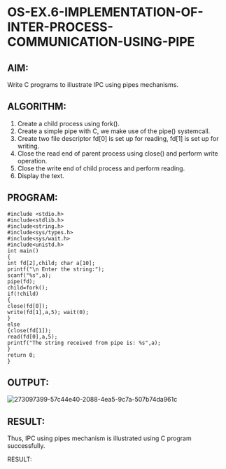 # OS-EX.6-IMPLEMENTATION-OF-INTER-PROCESS-COMMUNICATION-USING-PIPE

## AIM:
Write C programs to illustrate IPC using pipes mechanisms.
## ALGORITHM:
1. Create a child process using fork().
2. Create a simple pipe with C, we make use of the pipe() systemcall.
3. Create two file descriptor fd[0] is set up for reading, fd[1] is set up for writing.
4. Close the read end of parent process using close() and perform write operation.
5. Close the write end of child process and perform reading.
6. Display the text.
## PROGRAM:
```
#include <stdio.h>
#include<stdlib.h>
#include<string.h>
#include<sys/types.h>
#include<sys/wait.h>
#include<unistd.h>
int main()
{
int fd[2],child; char a[10];
printf("\n Enter the string:");
scanf("%s",a);
pipe(fd);
child=fork();
if(!child)
{
close(fd[0]);
write(fd[1],a,5); wait(0);
}
else
{close(fd[1]);
read(fd[0],a,5);
printf("The string received from pipe is: %s",a);
}
return 0;
}
```
## OUTPUT:
![273097399-57c44e40-2088-4ea5-9c7a-507b74da961c](https://github.com/Snehahv/OS-EX.6-IMPLEMENTATION-OF-INTER-PROCESS-COMMUNICATION-USING-PIPE/assets/119104131/4fd417b1-2b81-4495-b271-73833e02efab)
## RESULT:
Thus, IPC using pipes mechanism is illustrated using C program successfully.

RESULT:
